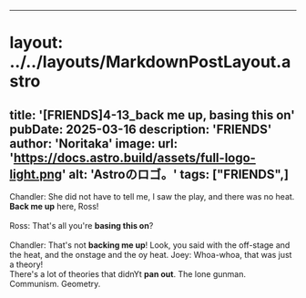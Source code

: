
---
# layout: ../../layouts/MarkdownPostLayout.astro
title: '[FRIENDS]4-13_back me up, basing this on'
pubDate: 2025-03-16
description: 'FRIENDS'
author: 'Noritaka'
image:
    url: 'https://docs.astro.build/assets/full-logo-light.png'
    alt: 'Astroのロゴ。'
tags: ["FRIENDS",]
---

Chandler: She did not have to tell me, I saw the play, and there was no heat. **Back me up** here, Ross!<br>
<br>
Ross: That's all you're **basing this on**?<br>
<br>
Chandler: That's not **backing me up**! Look, you said with the off-stage and the heat, and the onstage and the oy heat.
Joey: Whoa-whoa, that was just a theory!<br>
There's a lot of theories that didnYt **pan out**. The lone gunman. Communism. Geometry.
